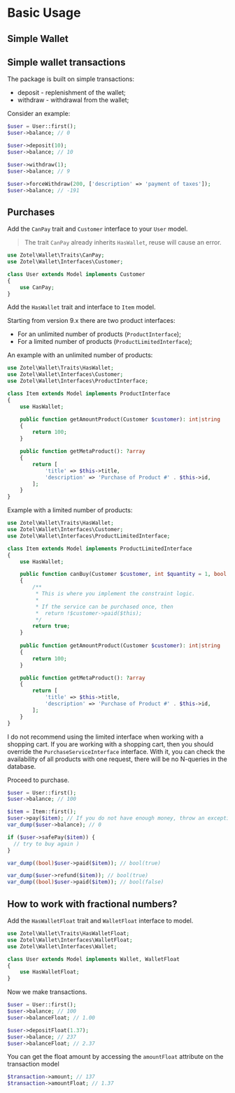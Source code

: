 # Basic Usage

## Simple Wallet

<!--@include: ../../_include/models/user_simple.md -->

## Simple wallet transactions

The package is built on simple transactions:
  - deposit - replenishment of the wallet;
  - withdraw - withdrawal from the wallet;
  
Consider an example:

```php
$user = User::first();
$user->balance; // 0

$user->deposit(10);
$user->balance; // 10

$user->withdraw(1);
$user->balance; // 9

$user->forceWithdraw(200, ['description' => 'payment of taxes']);
$user->balance; // -191
```

## Purchases

Add the `CanPay` trait and `Customer` interface to your `User` model.

> The trait `CanPay` already inherits `HasWallet`, reuse will cause an error.

```php
use Zotel\Wallet\Traits\CanPay;
use Zotel\Wallet\Interfaces\Customer;

class User extends Model implements Customer
{
    use CanPay;
}
```

Add the `HasWallet` trait and interface to `Item` model.

Starting from version 9.x there are two product interfaces:
- For an unlimited number of products (`ProductInterface`);
- For a limited number of products (`ProductLimitedInterface`);

An example with an unlimited number of products:
```php
use Zotel\Wallet\Traits\HasWallet;
use Zotel\Wallet\Interfaces\Customer;
use Zotel\Wallet\Interfaces\ProductInterface;

class Item extends Model implements ProductInterface
{
    use HasWallet;

    public function getAmountProduct(Customer $customer): int|string
    {
        return 100;
    }

    public function getMetaProduct(): ?array
    {
        return [
            'title' => $this->title, 
            'description' => 'Purchase of Product #' . $this->id,
        ];
    }
}
```

Example with a limited number of products:
```php
use Zotel\Wallet\Traits\HasWallet;
use Zotel\Wallet\Interfaces\Customer;
use Zotel\Wallet\Interfaces\ProductLimitedInterface;

class Item extends Model implements ProductLimitedInterface
{
    use HasWallet;

    public function canBuy(Customer $customer, int $quantity = 1, bool $force = false): bool
    {
        /**
         * This is where you implement the constraint logic. 
         * 
         * If the service can be purchased once, then
         *  return !$customer->paid($this);
         */
        return true; 
    }
    
    public function getAmountProduct(Customer $customer): int|string
    {
        return 100;
    }

    public function getMetaProduct(): ?array
    {
        return [
            'title' => $this->title, 
            'description' => 'Purchase of Product #' . $this->id,
        ];
    }
}
```

I do not recommend using the limited interface when working with a shopping cart.
If you are working with a shopping cart, then you should override the `PurchaseServiceInterface` interface.
With it, you can check the availability of all products with one request, there will be no N-queries in the database.

Proceed to purchase.

```php
$user = User::first();
$user->balance; // 100

$item = Item::first();
$user->pay($item); // If you do not have enough money, throw an exception
var_dump($user->balance); // 0

if ($user->safePay($item)) {
  // try to buy again )
}

var_dump((bool)$user->paid($item)); // bool(true)

var_dump($user->refund($item)); // bool(true)
var_dump((bool)$user->paid($item)); // bool(false)
```

<!--@include: ../../_include/eager_loading.md -->

## How to work with fractional numbers?
Add the `HasWalletFloat` trait and `WalletFloat` interface to model.
```php
use Zotel\Wallet\Traits\HasWalletFloat;
use Zotel\Wallet\Interfaces\WalletFloat;
use Zotel\Wallet\Interfaces\Wallet;

class User extends Model implements Wallet, WalletFloat
{
    use HasWalletFloat;
}
```

Now we make transactions.

```php
$user = User::first();
$user->balance; // 100
$user->balanceFloat; // 1.00

$user->depositFloat(1.37);
$user->balance; // 237
$user->balanceFloat; // 2.37
```
You can get the float amount by accessing the `amountFloat` attribute on the transaction model

```php
$transaction->amount; // 137
$transaction->amountFloat; // 1.37
```

